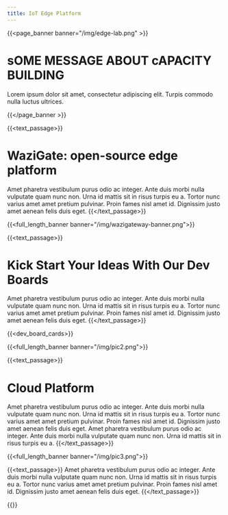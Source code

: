 ```yaml
---
title: IoT Edge Platform
---
```


{{<page_banner banner="/img/edge-lab.png" >}}

# sOME MESSAGE ABOUT cAPACITY BUILDING

Lorem ipsum dolor sit amet, consectetur adipiscing elit. Turpis commodo nulla luctus ultrices.

{{</page_banner >}}

{{<text_passage>}}
# WaziGate: open-source edge platform
Amet pharetra vestibulum purus odio ac integer. Ante duis morbi nulla vulputate quam nunc non. Urna id mattis sit in risus turpis eu a. Tortor nunc varius amet amet pretium pulvinar. Proin fames nisl amet id. Dignissim justo amet aenean felis duis eget. 
{{</text_passage>}}

{{<full_length_banner banner="/img/wazigateway-banner.png">}}

{{<text_passage>}}
# Kick Start Your Ideas With Our Dev Boards
Amet pharetra vestibulum purus odio ac integer. Ante duis morbi nulla vulputate quam nunc non. Urna id mattis sit in risus turpis eu a. Tortor nunc varius amet amet pretium pulvinar. Proin fames nisl amet id. Dignissim justo amet aenean felis duis eget. 
{{</text_passage>}}

{{<dev_board_cards>}}

{{<full_length_banner banner="/img/pic2.png">}}

{{<text_passage>}}
# Cloud Platform
Amet pharetra vestibulum purus odio ac integer. Ante duis morbi nulla vulputate quam nunc non. Urna id mattis sit in risus turpis eu a. Tortor nunc varius amet amet pretium pulvinar. Proin fames nisl amet id. Dignissim justo amet aenean felis duis eget. Amet pharetra vestibulum purus odio ac integer. Ante duis morbi nulla vulputate quam nunc non. Urna id mattis sit in risus turpis eu a.
{{</text_passage>}}

{{<full_length_banner banner="/img/pic3.png">}}

{{<text_passage>}}
Amet pharetra vestibulum purus odio ac integer. Ante duis morbi nulla vulputate quam nunc non. Urna id mattis sit in risus turpis eu a. Tortor nunc varius amet amet pretium pulvinar. Proin fames nisl amet id. Dignissim justo amet aenean felis duis eget. 
{{</text_passage>}}

{{<slider>}}